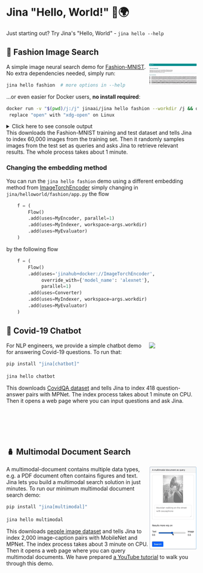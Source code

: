 # Jina "Hello, World!" 👋🌍

Just starting out? Try Jina's "Hello, World" - `jina hello --help`

## 👗 Fashion Image Search


<a href="https://docs.jina.ai/">
<img align="right" width="25%" src="https://github.com/jina-ai/jina/blob/master/.github/images/hello-world.gif?raw=true" />
</a>

A simple image neural search demo for [Fashion-MNIST](https://hanxiao.io/2018/09/28/Fashion-MNIST-Year-In-Review/). No extra dependencies needed, simply run:

```bash
jina hello fashion  # more options in --help
```

...or even easier for Docker users, **no install required**:

```bash
docker run -v "$(pwd)/j:/j" jinaai/jina hello fashion --workdir /j && open j/hello-world.html
 replace "open" with "xdg-open" on Linux
```

<details>
<summary>Click here to see console output</summary>

<p align="center">
  <img src="https://github.com/jina-ai/jina/blob/master/.github/images/hello-world-demo.png?raw=true" alt="hello world console output">
</p>


</details>
This downloads the Fashion-MNIST training and test dataset and tells Jina to index 60,000 images from the training set.
Then it randomly samples images from the test set as queries and asks Jina to retrieve relevant results.
The whole process takes about 1 minute.

### Changing the embedding method

You can run the `jina hello fashion` demo using a different embedding method from [ImageTorchEncoder](https://github.com/jina-ai/executor-image-torch-encoder)
simply changing in `jina/helloworld/fashion/app.py` the flow

```python
    f = (
        Flow()
        .add(uses=MyEncoder, parallel=1)
        .add(uses=MyIndexer, workspace=args.workdir)
        .add(uses=MyEvaluator)
    )
```

by the following flow

```python
    f = (
        Flow()
        .add(uses='jinahub+docker://ImageTorchEncoder',
             override_with={'model_name': 'alexnet'},
             parallel=1)
        .add(uses=Converter)
        .add(uses=MyIndexer, workspace=args.workdir)
        .add(uses=MyEvaluator)
    )
```

## 🤖 Covid-19 Chatbot

<a href="https://docs.jina.ai/">
<img align="right" width="25%" src="https://github.com/jina-ai/jina/blob/master/.github/images/helloworld-chatbot.gif?raw=true" />
</a>

For NLP engineers, we provide a simple chatbot demo for answering Covid-19 questions.
To run that:
```bash
pip install "jina[chatbot]"

jina hello chatbot
```

This downloads [CovidQA dataset](https://www.kaggle.com/xhlulu/covidqa) and tells Jina to index 418 question-answer pairs with MPNet.
The index process takes about 1 minute on CPU.
Then it opens a web page where you can input questions and ask Jina.

<br><br><br><br>

## 🪆 Multimodal Document Search

<a href="https://youtu.be/B_nH8GCmBfc">
<img align="right" width="25%" src="https://github.com/jina-ai/jina/blob/master/.github/images/helloworld-multimodal.gif?raw=true" />
</a>

A multimodal-document contains multiple data types, e.g. a PDF document often contains figures and text.
Jina lets you build a multimodal search solution in just minutes.
To run our minimum multimodal document search demo:
```bash
pip install "jina[multimodal]"

jina hello multimodal
```

This downloads [people image dataset](https://www.kaggle.com/ahmadahmadzada/images2000) and tells Jina to index 2,000 image-caption pairs with MobileNet and MPNet.
The index process takes about 3 minute on CPU.
Then it opens a web page where you can query multimodal documents.
We have prepared [a YouTube tutorial](https://youtu.be/B_nH8GCmBfc) to walk you through this demo.
